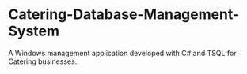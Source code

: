 # Catering-Database-Management-System
A Windows management application developed with C# and TSQL for Catering businesses.
